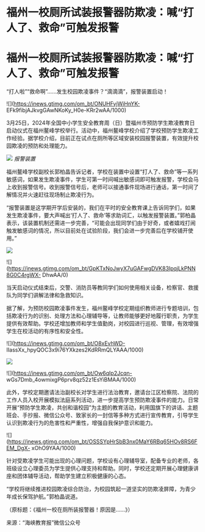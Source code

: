# 福州一校厕所试装报警器防欺凌：喊“打人了、救命”可触发报警

# 福州一校厕所试装报警器防欺凌：喊“打人了、救命”可触发报警

“打人啦”“救命啊”……发生校园欺凌事件？“滴滴滴”，报警装置启动！

![](https://inews.gtimg.com/om_bt/ONUHFvjWiHnYK-
EFk9fibjAJkvgGAwNKoKy_H0e-KRr2wAA/1000)

3月25日，2024年全国中小学生安全教育周（日）暨福州市预防学生欺凌教育日启动仪式在福州鳌峰学校举行。活动中，福州鳌峰学校介绍了学校预防学生欺凌工作经验。据学校介绍，目前正在试点在厕所等区域安装校园报警装置，有效提升校园欺凌的预防和处理能力。

![](https://inews.gtimg.com/om_bt/O5EUzUtzyqRy9lPqn8SiLiV1m_aNDWA2sOGKkEhoXRcpAAA/1000)
_报警装置_

福州鳌峰学校副校长郭柏晶告诉记者，学校在装置中设置“打人了、救命”等一系列敏感词，如果发生欺凌事件，学生可第一时间喊出敏感词即可触发报警，学校会马上收到报警信号。收到报警信号后，老师可以接通事件现场进行通话，第一时间了解情况并火速赶往现场制止欺凌行为。

“报警装置是这学期开学后安装的，我们在平时的安全教育课上告诉同学们，如果发生欺凌事件，要大声喊出‘打人了、救命’等求助词汇，以触发报警装置。”郭柏晶表示，该装置机制还需进一步完善，“可能会出现同学们由于好奇，或者嬉戏打闹触发敏感词的情况，所以目前处在试验阶段，我们会进一步完善后在学校铺开使用。”

![](https://inews.gtimg.com/om_bt/GowlzuJRPHLgiR_AAXmXIeFunQt_xgyP0sMd-0fEvIruUAA/0)

![](https://inews.gtimg.com/om_bt/GpKTxNoJwyX7uGAFwgDVK83IpqjLkPNN8G0C4rgWX-
DhwAA/0)

当天启动仪式结束后，交警、消防员等教同学们如何使用相关设备，检察官、救援队为同学们讲解法律和急救知识。

据了解，为预防校园欺凌事件发生，福州鳌峰学校定期组织教师进行专题培训，包括欺凌行为的识别、处理方法和心理辅导等，让教师能够更好地履行职责，为学生提供有效帮助。学校还增加教师和学生值勤岗，对校园进行巡视、管理，有效增强学生在校活动的有序性和安全性。

![](https://inews.gtimg.com/om_bt/O8xEvhWD-
IIassXx_hpyQOC3x9i76YXkzes2KdRRmQLYAAA/1000)

![](https://inews.gtimg.com/om_bt/OJ6dTVuCv41_8EbxRAxpPuI66zLkVCiPUNVcUdzJm07CIAA/1000)

![](https://inews.gtimg.com/om_bt/Ow6qIp2Jcqn-
wGs7Dmb_4owmixgP6prv8qz52z1EsYiBMAA/1000)

此外，学校定期邀请法治副校长对学生进行法治教育，邀请台江区检察院、法院的工作人员入校开展模拟法庭系列活动，进一步提高学生预防欺凌事件的能力。日常开展“预防学生欺凌，共创和谐校园”为主题的教育活动，利用国旗下的讲话、主题班会、手抄报、微信公众号、致家长的一封信等多种方式进行宣传教育，引导学生认识到欺凌行为的危害性和严重性，增强自我保护意识和能力。

![](https://inews.gtimg.com/om_bt/OSSSYpHrSbB3nx0MaY6RBq65HOv8RS6FEM_DgX-
xOhO9YAA/1000)

针对受欺凌学生可能出现的心理问题，学校设有心理辅导室，配备专业的老师，各班级设立心理委员为学生提供心理支持和帮助。同时，学校还定期开展心理健康讲座和团体辅导活动，帮助学生建立积极健康的心态。

“学校将继续推进校园欺凌综合防治，为校园筑起一道坚实的防欺凌屏障，为青少年成长保驾护航。”郭柏晶说道。

（原标题：《福州一校在厕所装报警器！原因是……》）

来源：“海峡教育报”微信公众号

